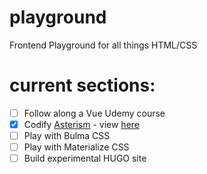 # playground
Frontend Playground for all things HTML/CSS

# current sections:
- [ ] Follow along a Vue Udemy course
- [x] Codify [Asterism](https://www.pinterest.com/pin/820992207041593854/)  - view [here](http://www.techwithtris.com/playground/asterism/index.html)
- [ ] Play with Bulma CSS  
- [ ] Play with Materialize CSS  
- [ ] Build experimental HUGO site
